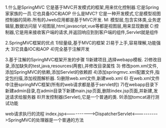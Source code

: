 1.什么是SpringMVC 它是基于MVC开发模式的框架,用来优化控制器.它是Spring家家族的一员.它也具备IOC和AOP 什么是MVC? 它是一种开发模式,它是模型视图控制器的简称.所有的Jweb应用都是基于MVC开发. M:
模型层,包含实体类,业务逻辑层,数据访问层 V:视图层,html,javascript,vue等都是视图层,用来显现数据 C:控制器,它是用来接收客户端的请求,并返回响应到到客户端的组件,Servlet就是组件

2.SpringMVC框架的优点 1)轻量级,基于MVC的框架 2)易于上手,容易理解,功能强大 3)它具备IOC和AOP 4)完全基于注解开发

3.基于注解的SpringMVC框架开发的步骤 1)新建项目,选择webapp模板. 2)修改目录,添加缺失的test,java,resources(两套),并修改目录属性 3)
修改pom.xml文件,添加SpringMVC的依赖,添加Servlet的依赖颜 4)添加springmvc.xml配置文件,指定包扫描,添加视图解析器. 5)删除web.xml文件,新建web.xml 6)
在web.xml文件中注册springMVC框架(所有的web请求都是基于servlet的)
7)在webapp目录下新建admin目录,在admin目录下新建main.jsp页面,删除index.jsp页面,并新建,发送请求给服务器 8)开发控制器(Servlet),它是一个普通的类. 9)添加tomcat进行测试功能

web请求执行的流程 index.jsp<---------->DispatcherServlet<---------->SpringMVC的处理器是一个普通的方法
